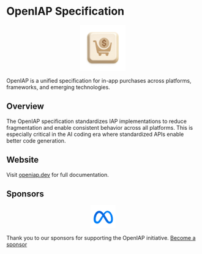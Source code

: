 # OpenIAP Specification

<p align="center">
  <img src="public/logo.webp" alt="OpenIAP Logo" width="120" height="120">
</p>

OpenIAP is a unified specification for in-app purchases across platforms, frameworks, and emerging technologies.

## Overview

The OpenIAP specification standardizes IAP implementations to reduce fragmentation and enable consistent behavior across all platforms. This is especially critical in the AI coding era where standardized APIs enable better code generation.

## Website

Visit [openiap.dev](https://openiap.dev) for full documentation.

## Sponsors

<p align="center">
  <a href="https://meta.com">
    <img src="public/meta.svg" alt="Meta" height="60">
  </a>
</p>

Thank you to our sponsors for supporting the OpenIAP initiative. [Become a sponsor](https://openiap.dev/sponsors)